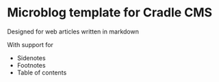 # Microblog template for Cradle CMS

Designed for web articles written in markdown

With support for 
* Sidenotes
* Footnotes
* Table of contents
